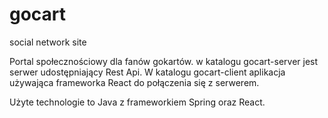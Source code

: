 # gocart
social network site

Portal społecznościowy dla fanów gokartów. w katalogu gocart-server jest serwer udostępniający Rest Api.
W katalogu gocart-client aplikacja używająca frameworka React do połączenia się z serwerem.

Użyte technologie to Java z frameworkiem Spring oraz React.
